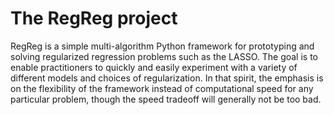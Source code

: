# The RegReg project

RegReg is a simple multi-algorithm Python framework for prototyping and solving regularized 
regression problems such as the LASSO. The goal is to enable practitioners to quickly and 
easily experiment with a variety of different models and choices of regularization. 
In that spirit, the emphasis is on the flexibility of the framework instead of computational 
speed for any particular problem, though the speed tradeoff will generally not be too bad.
